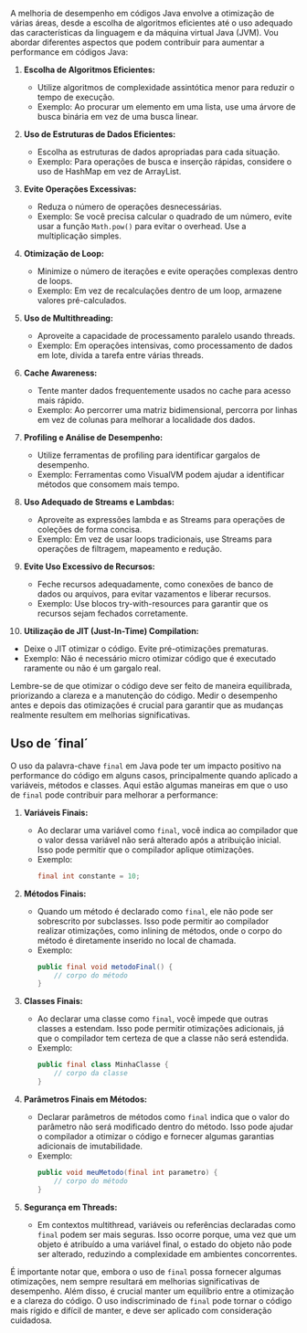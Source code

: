 A melhoria de desempenho em códigos Java envolve a otimização de várias áreas, desde a escolha de algoritmos eficientes até o uso adequado das características da linguagem e da máquina virtual Java (JVM). Vou abordar diferentes aspectos que podem contribuir para aumentar a performance em códigos Java:

1. **Escolha de Algoritmos Eficientes:**
   - Utilize algoritmos de complexidade assintótica menor para reduzir o tempo de execução.
   - Exemplo: Ao procurar um elemento em uma lista, use uma árvore de busca binária em vez de uma busca linear.

2. **Uso de Estruturas de Dados Eficientes:**
   - Escolha as estruturas de dados apropriadas para cada situação.
   - Exemplo: Para operações de busca e inserção rápidas, considere o uso de HashMap em vez de ArrayList.

3. **Evite Operações Excessivas:**
   - Reduza o número de operações desnecessárias.
   - Exemplo: Se você precisa calcular o quadrado de um número, evite usar a função `Math.pow()` para evitar o overhead. Use a multiplicação simples.

4. **Otimização de Loop:**
   - Minimize o número de iterações e evite operações complexas dentro de loops.
   - Exemplo: Em vez de recalculações dentro de um loop, armazene valores pré-calculados.

5. **Uso de Multithreading:**
   - Aproveite a capacidade de processamento paralelo usando threads.
   - Exemplo: Em operações intensivas, como processamento de dados em lote, divida a tarefa entre várias threads.

6. **Cache Awareness:**
   - Tente manter dados frequentemente usados no cache para acesso mais rápido.
   - Exemplo: Ao percorrer uma matriz bidimensional, percorra por linhas em vez de colunas para melhorar a localidade dos dados.

7. **Profiling e Análise de Desempenho:**
   - Utilize ferramentas de profiling para identificar gargalos de desempenho.
   - Exemplo: Ferramentas como VisualVM podem ajudar a identificar métodos que consomem mais tempo.

8. **Uso Adequado de Streams e Lambdas:**
   - Aproveite as expressões lambda e as Streams para operações de coleções de forma concisa.
   - Exemplo: Em vez de usar loops tradicionais, use Streams para operações de filtragem, mapeamento e redução.

9. **Evite Uso Excessivo de Recursos:**
   - Feche recursos adequadamente, como conexões de banco de dados ou arquivos, para evitar vazamentos e liberar recursos.
   - Exemplo: Use blocos try-with-resources para garantir que os recursos sejam fechados corretamente.

10. **Utilização de JIT (Just-In-Time) Compilation:**
   - Deixe o JIT otimizar o código. Evite pré-otimizações prematuras.
   - Exemplo: Não é necessário micro otimizar código que é executado raramente ou não é um gargalo real.

Lembre-se de que otimizar o código deve ser feito de maneira equilibrada, priorizando a clareza e a manutenção do código. Medir o desempenho antes e depois das otimizações é crucial para garantir que as mudanças realmente resultem em melhorias significativas.

## Uso de ´final´

O uso da palavra-chave `final` em Java pode ter um impacto positivo na performance do código em alguns casos, principalmente quando aplicado a variáveis, métodos e classes. Aqui estão algumas maneiras em que o uso de `final` pode contribuir para melhorar a performance:

1. **Variáveis Finais:**
   - Ao declarar uma variável como `final`, você indica ao compilador que o valor dessa variável não será alterado após a atribuição inicial. Isso pode permitir que o compilador aplique otimizações.
   - Exemplo:
     ```java
     final int constante = 10;
     ```

2. **Métodos Finais:**
   - Quando um método é declarado como `final`, ele não pode ser sobrescrito por subclasses. Isso pode permitir ao compilador realizar otimizações, como inlining de métodos, onde o corpo do método é diretamente inserido no local de chamada.
   - Exemplo:
     ```java
     public final void metodoFinal() {
         // corpo do método
     }
     ```

3. **Classes Finais:**
   - Ao declarar uma classe como `final`, você impede que outras classes a estendam. Isso pode permitir otimizações adicionais, já que o compilador tem certeza de que a classe não será estendida.
   - Exemplo:
     ```java
     public final class MinhaClasse {
         // corpo da classe
     }
     ```

4. **Parâmetros Finais em Métodos:**
   - Declarar parâmetros de métodos como `final` indica que o valor do parâmetro não será modificado dentro do método. Isso pode ajudar o compilador a otimizar o código e fornecer algumas garantias adicionais de imutabilidade.
   - Exemplo:
     ```java
     public void meuMetodo(final int parametro) {
         // corpo do método
     }
     ```

5. **Segurança em Threads:**
   - Em contextos multithread, variáveis ou referências declaradas como `final` podem ser mais seguras. Isso ocorre porque, uma vez que um objeto é atribuído a uma variável final, o estado do objeto não pode ser alterado, reduzindo a complexidade em ambientes concorrentes.

É importante notar que, embora o uso de `final` possa fornecer algumas otimizações, nem sempre resultará em melhorias significativas de desempenho. Além disso, é crucial manter um equilíbrio entre a otimização e a clareza do código. O uso indiscriminado de `final` pode tornar o código mais rígido e difícil de manter, e deve ser aplicado com consideração cuidadosa.
